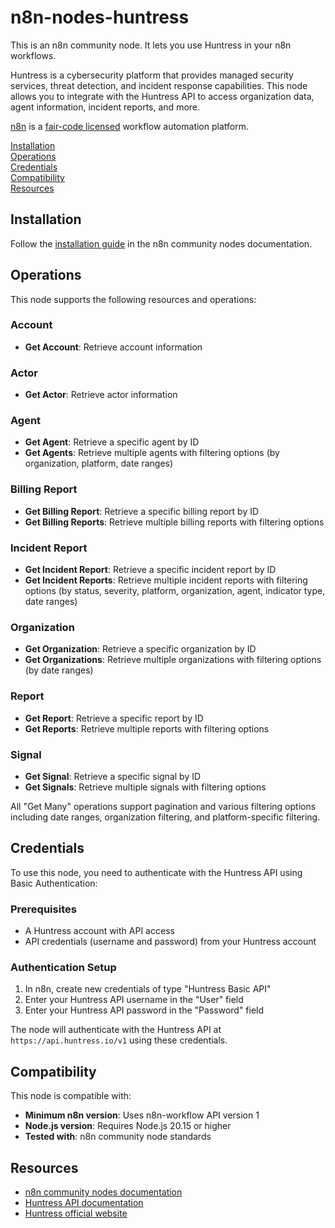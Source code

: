 # n8n-nodes-huntress

This is an n8n community node. It lets you use Huntress in your n8n workflows.

Huntress is a cybersecurity platform that provides managed security services, threat detection, and incident response capabilities. This node allows you to integrate with the Huntress API to access organization data, agent information, incident reports, and more.

[n8n](https://n8n.io/) is a [fair-code licensed](https://docs.n8n.io/reference/license/) workflow automation platform.

[Installation](#installation)  
[Operations](#operations)  
[Credentials](#credentials)  
[Compatibility](#compatibility)  
[Resources](#resources)  

## Installation

Follow the [installation guide](https://docs.n8n.io/integrations/community-nodes/installation/) in the n8n community nodes documentation.

## Operations

This node supports the following resources and operations:

### Account
- **Get Account**: Retrieve account information

### Actor
- **Get Actor**: Retrieve actor information

### Agent
- **Get Agent**: Retrieve a specific agent by ID
- **Get Agents**: Retrieve multiple agents with filtering options (by organization, platform, date ranges)

### Billing Report
- **Get Billing Report**: Retrieve a specific billing report by ID
- **Get Billing Reports**: Retrieve multiple billing reports with filtering options

### Incident Report
- **Get Incident Report**: Retrieve a specific incident report by ID
- **Get Incident Reports**: Retrieve multiple incident reports with filtering options (by status, severity, platform, organization, agent, indicator type, date ranges)

### Organization
- **Get Organization**: Retrieve a specific organization by ID
- **Get Organizations**: Retrieve multiple organizations with filtering options (by date ranges)

### Report
- **Get Report**: Retrieve a specific report by ID
- **Get Reports**: Retrieve multiple reports with filtering options

### Signal
- **Get Signal**: Retrieve a specific signal by ID
- **Get Signals**: Retrieve multiple signals with filtering options

All "Get Many" operations support pagination and various filtering options including date ranges, organization filtering, and platform-specific filtering.

## Credentials

To use this node, you need to authenticate with the Huntress API using Basic Authentication:

### Prerequisites
- A Huntress account with API access
- API credentials (username and password) from your Huntress account

### Authentication Setup
1. In n8n, create new credentials of type "Huntress Basic API"
2. Enter your Huntress API username in the "User" field
3. Enter your Huntress API password in the "Password" field

The node will authenticate with the Huntress API at `https://api.huntress.io/v1` using these credentials.

## Compatibility

This node is compatible with:
- **Minimum n8n version**: Uses n8n-workflow API version 1
- **Node.js version**: Requires Node.js 20.15 or higher
- **Tested with**: n8n community node standards

## Resources

* [n8n community nodes documentation](https://docs.n8n.io/integrations/#community-nodes)
* [Huntress API documentation](https://api.huntress.io/docs#introduction)
* [Huntress official website](https://www.huntress.com/)


